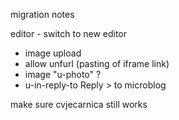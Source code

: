 migration notes

editor - switch to new editor
- image upload
- allow unfurl (pasting of iframe link)
- image "u-photo" ?
- u-in-reply-to Reply > to microblog

make sure cvjecarnica still works